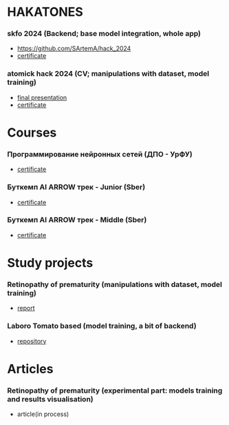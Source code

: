 # HAKATONES
<!-- (тип задачи; что делал) -->
### skfo 2024 (Backend; base model integration, whole app)
- https://github.com/SArtemA/hack_2024
- [certificate](https://github.com/SArtemA/for_resume/blob/main/skfo_2024.pdf)
### atomick hack 2024 (CV; manipulations with dataset, model training)
- [final presentation](https://github.com/SArtemA/exp/blob/main/JustTeam.pdf)
- [certificate](https://github.com/SArtemA/for_resume/blob/main/Certificate_2024-06-27_06_25_46.366Z.pdf)

# Courses
<!-- (Название (кто проводил)) -->
### Программирование нейронных сетей (ДПО - УрФУ)
- [certificate](https://github.com/SArtemA/for_resume/blob/main/%D0%94%D0%9F%D0%9E.pdf)
### Буткемп AI ARROW трек - Junior (Sber)
- [certificate](https://github.com/SArtemA/for_resume/blob/5431c3dd3a3b76113d1612a3a00073b0fe58aa88/e78aead7-9256-4683-97d4-27087f71e7bc.pdf)
### Буткемп AI ARROW трек - Middle (Sber)
- [certificate](https://github.com/SArtemA/for_resume/blob/5431c3dd3a3b76113d1612a3a00073b0fe58aa88/09ff3d47-87a5-4b79-977d-60ac982c5464.pdf)

# Study projects
### Retinopathy of prematurity (manipulations with dataset, model training)
- [report](https://github.com/SArtemA/exp/blob/main/%D0%9E%D1%82%D1%87%D1%91%D1%82%2C%20%D0%BF%D1%80%D0%BE%D0%B5%D0%BA%D1%82%D0%BD%D1%8B%D0%B9%20%D0%BF%D1%80%D0%B0%D0%BA%D1%82%D0%B8%D0%BA%D1%83%D0%BC%2C%20%D0%94%D0%B8%D0%B0%D0%B3%D0%BD%D0%BE%D1%81%D1%82%D0%B8%D0%BA%D0%B0%20%D1%80%D0%B5%D1%82%D0%B8%D0%BD%D0%BE%D0%BF%D0%B0%D1%82%D0%B8%D0%B8.pdf)
### Laboro Tomato based (model training, a bit of backend)
- [repository](https://github.com/SArtemA/PE_22_team)

# Articles
### Retinopathy of prematurity (experimental part: models training and results visualisation)
- article(in process)
